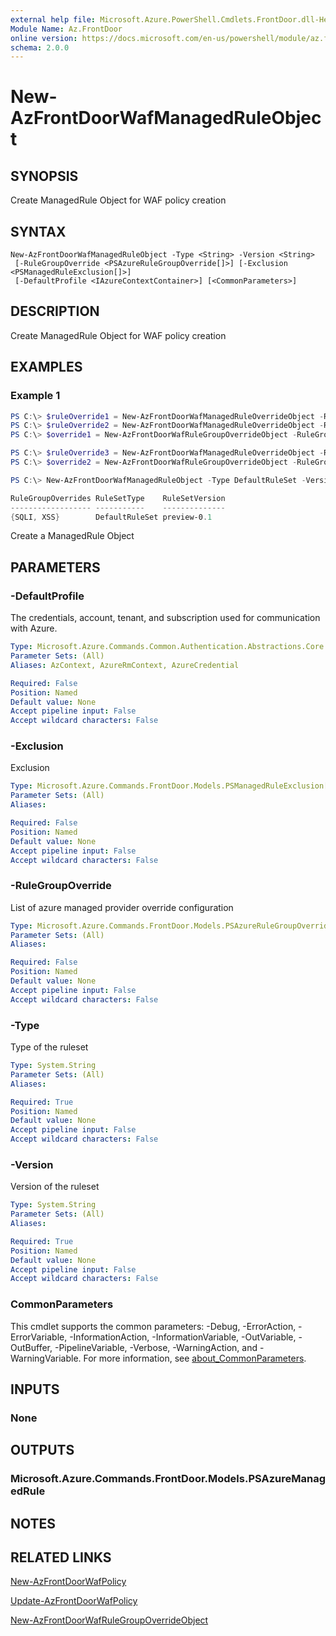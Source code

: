 ```yaml
---
external help file: Microsoft.Azure.PowerShell.Cmdlets.FrontDoor.dll-Help.xml
Module Name: Az.FrontDoor
online version: https://docs.microsoft.com/en-us/powershell/module/az.frontdoor/new-azfrontdoorwafmanagedruleobject
schema: 2.0.0
---
```


# New-AzFrontDoorWafManagedRuleObject

## SYNOPSIS
Create ManagedRule Object for WAF policy creation

## SYNTAX

```
New-AzFrontDoorWafManagedRuleObject -Type <String> -Version <String>
 [-RuleGroupOverride <PSAzureRuleGroupOverride[]>] [-Exclusion <PSManagedRuleExclusion[]>]
 [-DefaultProfile <IAzureContextContainer>] [<CommonParameters>]
```

## DESCRIPTION
Create ManagedRule Object for WAF policy creation

## EXAMPLES

### Example 1
```powershell
PS C:\> $ruleOverride1 = New-AzFrontDoorWafManagedRuleOverrideObject -RuleId "942250" -Action Log -EnabledState Enabled
PS C:\> $ruleOverride2 = New-AzFrontDoorWafManagedRuleOverrideObject -RuleId "942251" -Action Log -EnabledState Enabled
PS C:\> $override1 = New-AzFrontDoorWafRuleGroupOverrideObject -RuleGroupName SQLI -ManagedRuleOverride $ruleOverride1,$ruleOverride2

PS C:\> $ruleOverride3 = New-AzFrontDoorWafManagedRuleOverrideObject -RuleId "941280" -Action Log -EnabledState Enabled
PS C:\> $override2 = New-AzFrontDoorWafRuleGroupOverrideObject -RuleGroupName XSS -ManagedRuleOverride $ruleOverride3

PS C:\> New-AzFrontDoorWafManagedRuleObject -Type DefaultRuleSet -Version "preview-0.1" -RuleGroupOverride $override1,$override2

RuleGroupOverrides RuleSetType    RuleSetVersion
------------------ -----------    --------------
{SQLI, XSS}        DefaultRuleSet preview-0.1
```

Create a ManagedRule Object

## PARAMETERS

### -DefaultProfile
The credentials, account, tenant, and subscription used for communication with Azure.

```yaml
Type: Microsoft.Azure.Commands.Common.Authentication.Abstractions.Core.IAzureContextContainer
Parameter Sets: (All)
Aliases: AzContext, AzureRmContext, AzureCredential

Required: False
Position: Named
Default value: None
Accept pipeline input: False
Accept wildcard characters: False
```

### -Exclusion
Exclusion

```yaml
Type: Microsoft.Azure.Commands.FrontDoor.Models.PSManagedRuleExclusion[]
Parameter Sets: (All)
Aliases:

Required: False
Position: Named
Default value: None
Accept pipeline input: False
Accept wildcard characters: False
```

### -RuleGroupOverride
List of azure managed provider override configuration

```yaml
Type: Microsoft.Azure.Commands.FrontDoor.Models.PSAzureRuleGroupOverride[]
Parameter Sets: (All)
Aliases:

Required: False
Position: Named
Default value: None
Accept pipeline input: False
Accept wildcard characters: False
```

### -Type
Type of the ruleset

```yaml
Type: System.String
Parameter Sets: (All)
Aliases:

Required: True
Position: Named
Default value: None
Accept pipeline input: False
Accept wildcard characters: False
```

### -Version
Version of the ruleset

```yaml
Type: System.String
Parameter Sets: (All)
Aliases:

Required: True
Position: Named
Default value: None
Accept pipeline input: False
Accept wildcard characters: False
```

### CommonParameters
This cmdlet supports the common parameters: -Debug, -ErrorAction, -ErrorVariable, -InformationAction, -InformationVariable, -OutVariable, -OutBuffer, -PipelineVariable, -Verbose, -WarningAction, and -WarningVariable. For more information, see [about_CommonParameters](http://go.microsoft.com/fwlink/?LinkID=113216).

## INPUTS

### None

## OUTPUTS

### Microsoft.Azure.Commands.FrontDoor.Models.PSAzureManagedRule

## NOTES

## RELATED LINKS

[New-AzFrontDoorWafPolicy](./New-AzFrontDoorWafPolicy.md)

[Update-AzFrontDoorWafPolicy](./Update-AzFrontDoorWafPolicy.md)

[New-AzFrontDoorWafRuleGroupOverrideObject](./New-AzFrontDoorWafRuleGroupOverrideObject.md)
